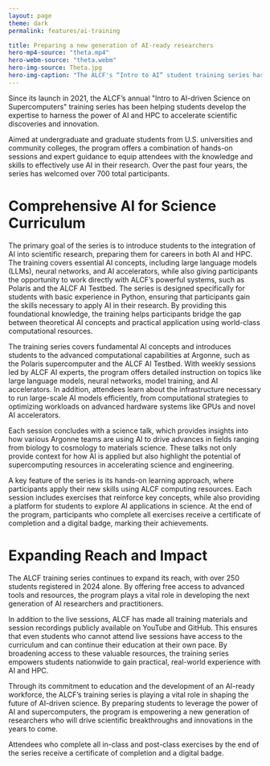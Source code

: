 ```yaml
---
layout: page
theme: dark
permalink: features/ai-training

title: Preparing a new generation of AI-ready researchers
hero-mp4-source: "theta.mp4"
hero-webm-source: "theta.webm"
hero-img-source: Theta.jpg
hero-img-caption: "The ALCF's “Intro to AI” student training series has hosted over 700 participants from across the nation to date, helping to cultivate a new generation of AI researchers."
---
```


Since its launch in 2021, the ALCF’s annual "Intro to AI-driven Science on Supercomputers" training series has been helping students develop the expertise to harness the power of AI and HPC to accelerate scientific discoveries and innovation.

Aimed at undergraduate and graduate students from U.S. universities and community colleges, the program offers a combination of hands-on sessions and expert guidance to equip attendees with the knowledge and skills to effectively use AI in their research. Over the past four years, the series has welcomed over 700 total participants.

# Comprehensive AI for Science Curriculum

The primary goal of the series is to introduce students to the integration of AI into scientific research, preparing them for careers in both AI and HPC. The training covers essential AI concepts, including large language models (LLMs), neural networks, and AI accelerators, while also giving participants the opportunity to work directly with ALCF’s powerful systems, such as Polaris and the ALCF AI Testbed. The series is designed specifically for students with basic experience in Python, ensuring that participants gain the skills necessary to apply AI in their research. By providing this foundational knowledge, the training helps participants bridge the gap between theoretical AI concepts and practical application using world-class computational resources.

The training series covers fundamental AI concepts and introduces students to the advanced computational capabilities at Argonne, such as the Polaris supercomputer and the ALCF AI Testbed. With weekly sessions led by ALCF AI experts, the program offers detailed instruction on topics like large language models, neural networks, model training, and AI accelerators. In addition, attendees learn about the infrastructure necessary to run large-scale AI models efficiently, from computational strategies to optimizing workloads on advanced hardware systems like GPUs and novel AI accelerators. 

Each session concludes with a science talk, which provides insights into how various Argonne teams are using AI to drive advances in fields ranging from biology to cosmology to materials science. These talks not only provide context for how AI is applied but also highlight the potential of supercomputing resources in accelerating science and engineering.

A key feature of the series is its hands-on learning approach, where participants apply their new skills using ALCF computing resources. Each session includes exercises that reinforce key concepts, while also providing a platform for students to explore AI applications in science. At the end of the program, participants who complete all exercises receive a certificate of completion and a digital badge, marking their achievements. 

# Expanding Reach and Impact

The ALCF training series continues to expand its reach, with over 250 students registered in 2024 alone. By offering free access to advanced tools and resources, the program plays a vital role in developing the next generation of AI researchers and practitioners. 

In addition to the live sessions, ALCF has made all training materials and session recordings publicly available on YouTube and GitHub. This ensures that even students who cannot attend live sessions have access to the curriculum and can continue their education at their own pace. By broadening access to these valuable resources, the training series empowers students nationwide to gain practical, real-world experience with AI and HPC.

Through its commitment to education and the development of an AI-ready workforce, the ALCF’s training series is playing a vital role in shaping the future of AI-driven science. By preparing students to leverage the power of AI and supercomputers, the program is empowering a new generation of researchers who will drive scientific breakthroughs and innovations in the years to come.

Attendees who complete all in-class and post-class exercises by the end of the series receive a certificate of completion and a digital badge.
